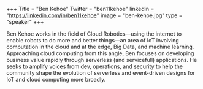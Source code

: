 +++
Title = "Ben Kehoe"
Twitter = "ben11kehoe"
linkedin = "https://linkedin.com/in/ben11kehoe"
image = "ben-kehoe.jpg"
type = "speaker"
+++

Ben Kehoe works in the field of Cloud Robotics—using the internet to enable robots to do more and better things—an area of IoT involving computation in the cloud and at the edge, Big Data, and machine learning. Approaching cloud computing from this angle, Ben focuses on developing business value rapidly through serverless (and servicefull) applications. He seeks to amplify voices from dev, operations, and security to help the community shape the evolution of serverless and event-driven designs for IoT and cloud computing more broadly.
